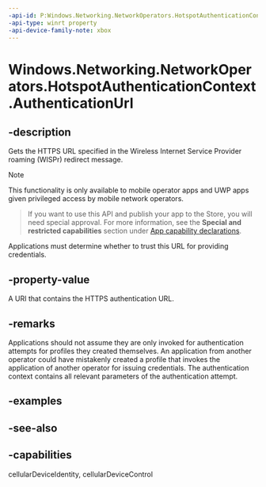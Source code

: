 ```yaml
---
-api-id: P:Windows.Networking.NetworkOperators.HotspotAuthenticationContext.AuthenticationUrl
-api-type: winrt property
-api-device-family-note: xbox
---
```


<!-- Property syntax
public Windows.Foundation.Uri AuthenticationUrl { get; }
-->

# Windows.Networking.NetworkOperators.HotspotAuthenticationContext.AuthenticationUrl

## -description
Gets the HTTPS URL specified in the Wireless Internet Service Provider roaming (WISPr) redirect message.

> [!NOTE]
> This functionality is only available to mobile operator apps and UWP apps given privileged access by mobile network operators.



> If you want to use this API and publish your app to the Store, you will need special approval. For more information, see the **Special and restricted capabilities** section under [App capability declarations](https://docs.microsoft.com/windows/uwp/packaging/app-capability-declarations). 

Applications must determine whether to trust this URL for providing credentials.

## -property-value
A URI that contains the HTTPS authentication URL.

## -remarks
Applications should not assume they are only invoked for authentication attempts for profiles they created themselves. An application from another operator could have mistakenly created a profile that invokes the application of another operator for issuing credentials. The authentication context contains all relevant parameters of the authentication attempt.

## -examples

## -see-also

## -capabilities
cellularDeviceIdentity, cellularDeviceControl
